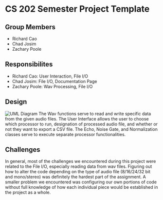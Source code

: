 # CS 202 Semester Project Template

## Group Members
- Richard Cao
- Chad Josim
- Zachary Poole

## Responsibilites
- Richard Cao: User Interaction, File I/O
- Chad Josim: File I/O, Documentation Page
- Zachary Poole: Wav Processing, File I/O

## Design
![UML Diagram](https://github.com/cpe-unr/group-project-pt11/issues/1#issue-874211892)
The Wav functions serve to read and write specific data from the given audio files. The User Interface allows the user to choose which processor to run, designation of processed audio file, and whether or not they want to export a CSV file. The Echo, Noise Gate, and Normalization classes serve to execute separate processor functionalities.

## Challenges
In general, most of the challenges we encountered during this project were related to the File I/O, especially reading data from wav files. Figuring out how to alter the code depending on the type of audio file (8/16/24/32 bit and mono/stereo) was definitely the hardest part of the assignment. A smaller problem we encountered was configuring our own portions of code without full knowledge of how each individual piece would be established in the project as a whole.



